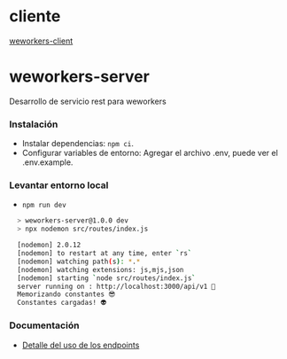 # cliente
[weworkers-client](https://klissmangranados.github.io/weworkers-client/)

# weworkers-server
Desarrollo de servicio rest para weworkers

### Instalación

- Instalar dependencias: `npm ci`.
- Configurar variables de entorno: Agregar el archivo .env, puede ver el .env.example.

### Levantar entorno local

- `npm run dev` 

```bash
  > weworkers-server@1.0.0 dev
  > npx nodemon src/routes/index.js

  [nodemon] 2.0.12
  [nodemon] to restart at any time, enter `rs`
  [nodemon] watching path(s): *.*
  [nodemon] watching extensions: js,mjs,json
  [nodemon] starting `node src/routes/index.js`
  server running on : http://localhost:3000/api/v1 💪
  Memorizando constantes 😎
  Constantes cargadas! 👽
```

### Documentación
- [Detalle del uso de los endpoints](https://documenter.getpostman.com/view/12705560/UUy39SJu)
